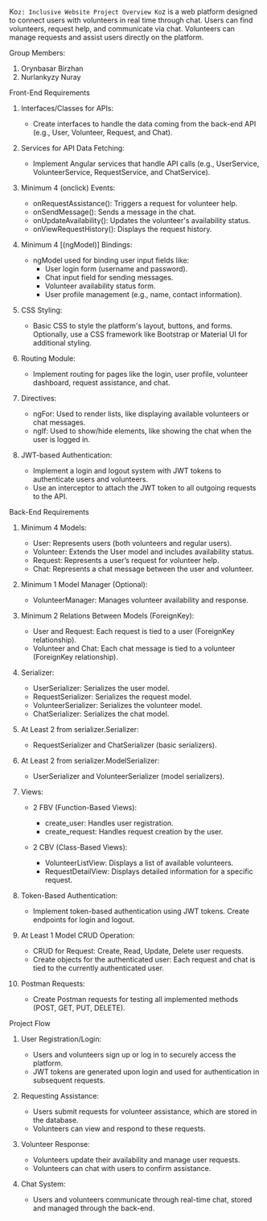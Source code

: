 Ko`z: Inclusive Website
Project Overview
Ko`z is a web platform designed to connect users with volunteers in real time through chat. Users can find volunteers, request help, and communicate via chat. Volunteers can manage requests and assist users directly on the platform.

Group Members:
1. Orynbasar Birzhan
2. Nurlankyzy Nuray

Front-End Requirements
1. Interfaces/Classes for APIs:
    - Create interfaces to handle the data coming from the back-end API (e.g., User, Volunteer, Request, and Chat).

2. Services for API Data Fetching:
    - Implement Angular services that handle API calls (e.g., UserService, VolunteerService, RequestService, and ChatService).

3. Minimum 4 (onclick) Events:
    - onRequestAssistance(): Triggers a request for volunteer help.
    - onSendMessage(): Sends a message in the chat.
    - onUpdateAvailability(): Updates the volunteer's availability status.
    - onViewRequestHistory(): Displays the request history.

4. Minimum 4 [(ngModel)] Bindings:
    - ngModel used for binding user input fields like:
        - User login form (username and password).
        - Chat input field for sending messages.
        - Volunteer availability status form.
        - User profile management (e.g., name, contact information).

5. CSS Styling:
    - Basic CSS to style the platform's layout, buttons, and forms. Optionally, use a CSS framework like Bootstrap or Material UI for additional styling.

6. Routing Module:
    - Implement routing for pages like the login, user profile, volunteer dashboard, request assistance, and chat.

7. Directives:
    - ngFor: Used to render lists, like displaying available volunteers or chat messages.
    - ngIf: Used to show/hide elements, like showing the chat when the user is logged in.

8. JWT-based Authentication:
    - Implement a login and logout system with JWT tokens to authenticate users and volunteers.
    - Use an interceptor to attach the JWT token to all outgoing requests to the API.



Back-End Requirements
1. Minimum 4 Models:
    - User: Represents users (both volunteers and regular users).
    - Volunteer: Extends the User model and includes availability status.
    - Request: Represents a user’s request for volunteer help.
    - Chat: Represents a chat message between the user and volunteer.

2. Minimum 1 Model Manager (Optional):
    - VolunteerManager: Manages volunteer availability and response.

3. Minimum 2 Relations Between Models (ForeignKey):
    - User and Request: Each request is tied to a user (ForeignKey relationship).
    - Volunteer and Chat: Each chat message is tied to a volunteer (ForeignKey relationship).

4. Serializer:
    - UserSerializer: Serializes the user model.
    - RequestSerializer: Serializes the request model.
    - VolunteerSerializer: Serializes the volunteer model.
    - ChatSerializer: Serializes the chat model.

5. At Least 2 from serializer.Serializer:
    - RequestSerializer and ChatSerializer (basic serializers).

6. At Least 2 from serializer.ModelSerializer:
    - UserSerializer and VolunteerSerializer (model serializers).

7. Views:
    - 2 FBV (Function-Based Views):
        - create_user: Handles user registration.
        - create_request: Handles request creation by the user.

    - 2 CBV (Class-Based Views):
        - VolunteerListView: Displays a list of available volunteers.
        - RequestDetailView: Displays detailed information for a specific request.

8. Token-Based Authentication:
    - Implement token-based authentication using JWT tokens. Create endpoints for login and logout.

9. At Least 1 Model CRUD Operation:
    - CRUD for Request: Create, Read, Update, Delete user requests.
    - Create objects for the authenticated user: Each request and chat is tied to the currently authenticated user.

10. Postman Requests:
    - Create Postman requests for testing all implemented methods (POST, GET, PUT, DELETE).

Project Flow
1. User Registration/Login:
    - Users and volunteers sign up or log in to securely access the platform.
    - JWT tokens are generated upon login and used for authentication in subsequent requests.

2. Requesting Assistance:
    - Users submit requests for volunteer assistance, which are stored in the database.
    - Volunteers can view and respond to these requests.

3. Volunteer Response:
    - Volunteers update their availability and manage user requests.
    - Volunteers can chat with users to confirm assistance.

4. Chat System:
    - Users and volunteers communicate through real-time chat, stored and managed through the back-end.